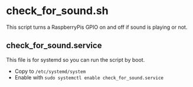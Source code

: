 # check_for_sound.sh
 This script turns a RaspberryPis GPIO on and off if sound is playing or not.


## check_for_sound.service
This file is for systemd so you can run the script by boot.
- Copy to `/etc/systemd/system`
- Enable with `sudo systemctl enable check_for_sound.service`
